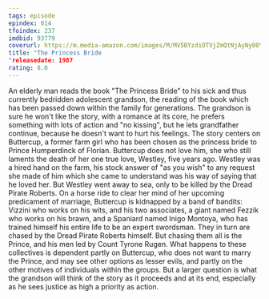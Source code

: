 ```yaml
---
tags: episode
epindex: 014
tfoindex: 237
imdbid: 93779
coverurl: https://m.media-amazon.com/images/M/MV5BYzdiOTVjZmQtNjAyNy00YjA2LTk5ZTAtNmJkMGQ5N2RmNjUxXkEyXkFqcGdeQXVyMjUzOTY1NTc@._V1_SY300_CR1,0,202,300_.jpg
title: "The Princess Bride
"releasedate: 1987
rating: 8.0
---
```


An elderly man reads the book "The Princess Bride" to his sick and thus currently bedridden adolescent grandson, the reading of the book which has been passed down within the family for generations. The grandson is sure he won't like the story, with a romance at its core, he prefers something with lots of action and "no kissing", but he lets grandfather continue, because he doesn't want to hurt his feelings. The story centers on Buttercup, a former farm girl who has been chosen as the princess bride to Prince Humperdinck of Florian. Buttercup does not love him, she who still laments the death of her one true love, Westley, five years ago. Westley was a hired hand on the farm, his stock answer of "as you wish" to any request she made of him which she came to understand was his way of saying that he loved her. But Westley went away to sea, only to be killed by the Dread Pirate Roberts. On a horse ride to clear her mind of her upcoming predicament of marriage, Buttercup is kidnapped by a band of bandits: Vizzini who works on his wits, and his two associates, a giant named Fezzik who works on his brawn, and a Spaniard named Inigo Montoya, who has trained himself his entire life to be an expert swordsman. They in turn are chased by the Dread Pirate Roberts himself. But chasing them all is the Prince, and his men led by Count Tyrone Rugen. What happens to these collectives is dependent partly on Buttercup, who does not want to marry the Prince, and may see other options as lesser evils, and partly on the other motives of individuals within the groups. But a larger question is what the grandson will think of the story as it proceeds and at its end, especially as he sees justice as high a priority as action.